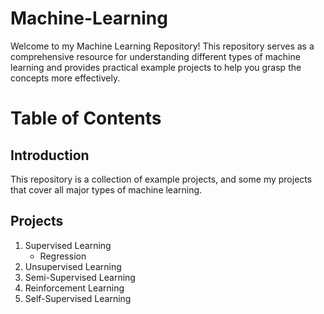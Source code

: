 # Machine-Learning
Welcome to my Machine Learning Repository! This repository serves as a comprehensive resource for understanding different types of machine learning and provides practical example projects to help you grasp the concepts more effectively.

# Table of Contents
## Introduction
This repository is a collection of example projects, and some my projects that cover all major types of machine learning.

## Projects
1. Supervised Learning
   - Regression
2. Unsupervised Learning
3. Semi-Supervised Learning
4. Reinforcement Learning
5. Self-Supervised Learning
